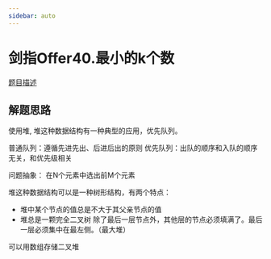 ```yaml
---
sidebar: auto
---
```


# 剑指Offer40.最小的k个数
[题目描述](https://leetcode.cn/problems/zui-xiao-de-kge-shu-lcof/)

## 解题思路

使用堆, 堆这种数据结构有一种典型的应用，优先队列。

普通队列：遵循先进先出、后进后出的原则
优先队列：出队的顺序和入队的顺序无关，和优先级相关

问题抽象： 在N个元素中选出前M个元素

堆这种数据结构可以是一种树形结构，有两个特点：
- 堆中某个节点的值总是不大于其父亲节点的值
- 堆总是一颗完全二叉树 除了最后一层节点外，其他层的节点必须填满了。最后一层必须集中在最左侧。（最大堆）

可以用数组存储二叉堆 


